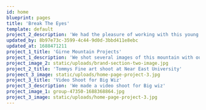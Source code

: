 ```yaml
---
id: home
blueprint: pages
title: 'Break The Eyes'
template: default
project_2_description: 'We had the pleasure of working with this young creative'
updated_by: 8b97e73c-3599-4c44-9d0d-3bbd411e8ebc
updated_at: 1688471211
project_1_title: 'Girne Mountain Projects'
project_1_description: 'We shot several images of this mountain with our Siny Camera'
project_image_2: static/uploads/brand-section-two-image.jpg
project_2_title: 'Tommys Fine art shoot at Near East University'
projeect_3_image: static/uploads/home-page-project-3.jpg
project_3_title: 'Video Shoot for Big Wiz'
project_3_description: 'We made a video shoot for Big wiz'
project_image_1: group-47350-1688368864.jpg
project_3_image: static/uploads/home-page-project-3.jpg
---
```

